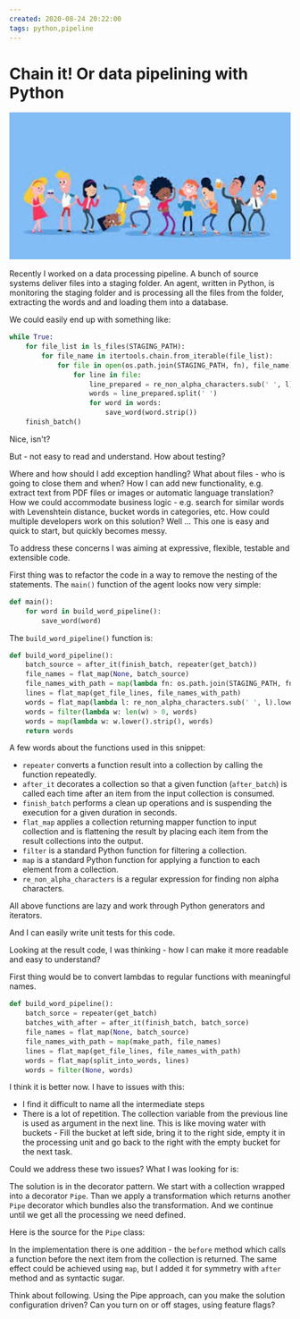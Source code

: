 ```yaml
---
created: 2020-08-24 20:22:00
tags: python,pipeline
---
```


# Chain it! Or data pipelining with Python

![pipeline](img/pipeline.jpg)

Recently I worked on a data processing pipeline. A bunch of source systems deliver files into a staging folder. An agent, written in Python, is monitoring the staging folder and is processing all the files from the folder, extracting the words and and loading them into a database. 

We could easily end up with something like:

```python
while True:
    for file_list in ls_files(STAGING_PATH):
        for file_name in itertools.chain.from_iterable(file_list):
            for file in open(os.path.join(STAGING_PATH, fn), file_name):
                for line in file:
                    line_prepared = re_non_alpha_characters.sub(' ', l).lower()
                    words = line_prepared.split(' ')
                    for word in words:
                        save_word(word.strip())
    finish_batch()
```

Nice, isn't?

But - not easy to read and understand. How about testing?

Where and how should I add exception handling? What about files - who is going to close them and when? How I can add new functionality, e.g. extract text from PDF files or images or automatic language translation? How we could accommodate business logic - e.g. search for similar words with Levenshtein distance, bucket words in categories, etc. How could multiple developers work on this solution? Well ... This one is easy and quick to start, but quickly becomes messy.

To address these concerns I was aiming at expressive, flexible, testable and extensible code.

First thing was to refactor the code in a way to remove the nesting of the statements. The `main()` function of the agent looks now very simple:

```python
def main():
    for word in build_word_pipeline():
        save_word(word)
```

 The `build_word_pipeline()` function is:

```python
def build_word_pipeline():
	batch_source = after_it(finish_batch, repeater(get_batch))
    file_names = flat_map(None, batch_source)
    file_names_with_path = map(lambda fn: os.path.join(STAGING_PATH, fn), file_names)
    lines = flat_map(get_file_lines, file_names_with_path)
    words = flat_map(lambda l: re_non_alpha_characters.sub(' ', l).lower().split(' '), lines)
    words = filter(lambda w: len(w) > 0, words)
    words = map(lambda w: w.lower().strip(), words)
    return words
```

A few words about the functions used in this snippet:

* `repeater` converts a function result into a collection by calling the function repeatedly.
* `after_it` decorates a collection so that a given function (`after_batch`) is called each time after an item from the input collection is consumed.
* `finish_batch` performs a clean up operations and is suspending the execution for a given duration in seconds.
* `flat_map` applies a collection returning mapper function to input collection and is flattening the result by placing each item from the result collections into the output.
* `filter` is a standard Python function for filtering a collection.
* `map` is a standard Python function for applying a function to each element from a collection. 
* `re_non_alpha_characters` is a regular expression for finding non alpha characters.

All above functions are lazy and work through Python generators and iterators.

And I can easily write unit tests for this code.

Looking at the result code, I was thinking - how I can make it more readable and easy to understand?

First thing would be to convert lambdas to regular functions with meaningful names.

```python
def build_word_pipeline():
    batch_sorce = repeater(get_batch)
	batches_with_after = after_it(finish_batch, batch_sorce)
    file_names = flat_map(None, batch_source)
    file_names_with_path = map(make_path, file_names)
    lines = flat_map(get_file_lines, file_names_with_path)
    words = flat_map(split_into_words, lines)
    words = filter(None, words)
```

I think it is better now. I have to issues with this:

* I find it difficult to name all the intermediate steps
* There is a lot of repetition. The collection variable from the previous line is used as argument in the next line. This is like moving water with buckets - Fill the bucket at left side, bring it to the right side, empty it in the processing unit and go back to the right with the empty bucket for the next task.

Could we address these two issues? What I was looking for is:

<script src="https://gist.github.com/ivangeorgiev/b5b187432359384cb9f1eb8d4df4509e.js"></script>

The solution is in the decorator pattern. We start with a collection wrapped into a decorator `Pipe`. Than we apply a transformation which returns another `Pipe` decorator which bundles also the transformation. And we continue until we get all the processing we need defined.

Here is the source for the `Pipe` class:

<script src="https://gist.github.com/ivangeorgiev/a6b3d6dc458391a38e693af7aba7a99c.js"></script>

In the implementation there is one addition - the `before`  method which calls a function before the next item from the collection is returned. The same effect could be achieved using `map`, but I added it for symmetry with `after` method and as syntactic sugar.

Think about following. Using the Pipe approach, can you make the solution configuration driven? Can you turn on or off stages, using feature flags?

